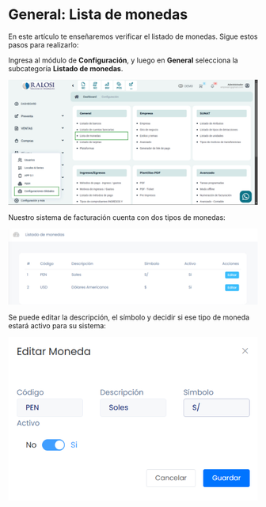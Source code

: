 # General: Lista de monedas

En este artículo te enseñaremos verificar el listado de monedas. Sigue estos pasos para realizarlo:

Ingresa al módulo de **Configuración**, y luego en **General** selecciona la subcategoría **Listado de monedas**.

![alt text](img/moneda1.jpg)

Nuestro sistema de facturación cuenta con dos tipos de monedas:

![alt text](img/moneda2.jpg)

Se puede editar la descripción, el símbolo y decidir si ese tipo de moneda estará activo para su sistema:

![alt text](img/moneda3.jpg)
